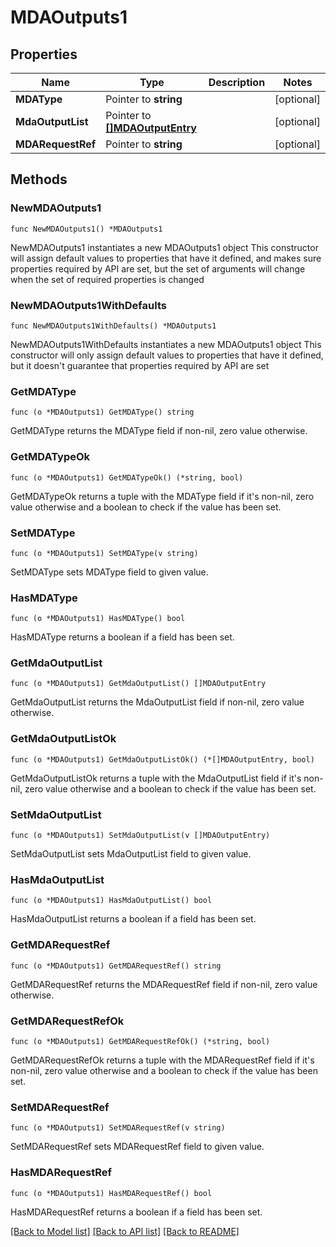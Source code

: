 # MDAOutputs1

## Properties

Name | Type | Description | Notes
------------ | ------------- | ------------- | -------------
**MDAType** | Pointer to **string** |  | [optional] 
**MdaOutputList** | Pointer to [**[]MDAOutputEntry**](MDAOutputEntry.md) |  | [optional] 
**MDARequestRef** | Pointer to **string** |  | [optional] 

## Methods

### NewMDAOutputs1

`func NewMDAOutputs1() *MDAOutputs1`

NewMDAOutputs1 instantiates a new MDAOutputs1 object
This constructor will assign default values to properties that have it defined,
and makes sure properties required by API are set, but the set of arguments
will change when the set of required properties is changed

### NewMDAOutputs1WithDefaults

`func NewMDAOutputs1WithDefaults() *MDAOutputs1`

NewMDAOutputs1WithDefaults instantiates a new MDAOutputs1 object
This constructor will only assign default values to properties that have it defined,
but it doesn't guarantee that properties required by API are set

### GetMDAType

`func (o *MDAOutputs1) GetMDAType() string`

GetMDAType returns the MDAType field if non-nil, zero value otherwise.

### GetMDATypeOk

`func (o *MDAOutputs1) GetMDATypeOk() (*string, bool)`

GetMDATypeOk returns a tuple with the MDAType field if it's non-nil, zero value otherwise
and a boolean to check if the value has been set.

### SetMDAType

`func (o *MDAOutputs1) SetMDAType(v string)`

SetMDAType sets MDAType field to given value.

### HasMDAType

`func (o *MDAOutputs1) HasMDAType() bool`

HasMDAType returns a boolean if a field has been set.

### GetMdaOutputList

`func (o *MDAOutputs1) GetMdaOutputList() []MDAOutputEntry`

GetMdaOutputList returns the MdaOutputList field if non-nil, zero value otherwise.

### GetMdaOutputListOk

`func (o *MDAOutputs1) GetMdaOutputListOk() (*[]MDAOutputEntry, bool)`

GetMdaOutputListOk returns a tuple with the MdaOutputList field if it's non-nil, zero value otherwise
and a boolean to check if the value has been set.

### SetMdaOutputList

`func (o *MDAOutputs1) SetMdaOutputList(v []MDAOutputEntry)`

SetMdaOutputList sets MdaOutputList field to given value.

### HasMdaOutputList

`func (o *MDAOutputs1) HasMdaOutputList() bool`

HasMdaOutputList returns a boolean if a field has been set.

### GetMDARequestRef

`func (o *MDAOutputs1) GetMDARequestRef() string`

GetMDARequestRef returns the MDARequestRef field if non-nil, zero value otherwise.

### GetMDARequestRefOk

`func (o *MDAOutputs1) GetMDARequestRefOk() (*string, bool)`

GetMDARequestRefOk returns a tuple with the MDARequestRef field if it's non-nil, zero value otherwise
and a boolean to check if the value has been set.

### SetMDARequestRef

`func (o *MDAOutputs1) SetMDARequestRef(v string)`

SetMDARequestRef sets MDARequestRef field to given value.

### HasMDARequestRef

`func (o *MDAOutputs1) HasMDARequestRef() bool`

HasMDARequestRef returns a boolean if a field has been set.


[[Back to Model list]](../README.md#documentation-for-models) [[Back to API list]](../README.md#documentation-for-api-endpoints) [[Back to README]](../README.md)


